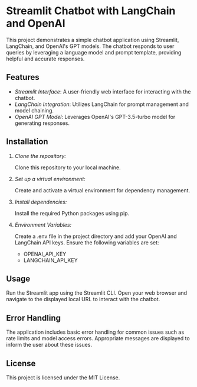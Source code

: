 # Streamlit Chatbot with LangChain and OpenAI

This project demonstrates a simple chatbot application using Streamlit, LangChain, and OpenAI's GPT models. The chatbot responds to user queries by leveraging a language model and prompt template, providing helpful and accurate responses.

## Features

- *Streamlit Interface*: A user-friendly web interface for interacting with the chatbot.
- *LangChain Integration*: Utilizes LangChain for prompt management and model chaining.
- *OpenAI GPT Model*: Leverages OpenAI's GPT-3.5-turbo model for generating responses.

## Installation

1. *Clone the repository:*

   Clone this repository to your local machine.

2. *Set up a virtual environment:*

   Create and activate a virtual environment for dependency management.

3. *Install dependencies:*

   Install the required Python packages using pip.

4. *Environment Variables:*

   Create a .env file in the project directory and add your OpenAI and LangChain API keys. Ensure the following variables are set:
   - OPENAI_API_KEY
   - LANGCHAIN_API_KEY

## Usage

Run the Streamlit app using the Streamlit CLI. Open your web browser and navigate to the displayed local URL to interact with the chatbot.

## Error Handling

The application includes basic error handling for common issues such as rate limits and model access errors. Appropriate messages are displayed to inform the user about these issues.

## License

This project is licensed under the MIT License.
